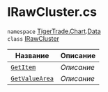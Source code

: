 
# IRawCluster.cs
`namespace` [TigerTrade.Chart](../../../TigerTrade.Chart.md).[Data](../../../TigerTrade.Chart/Data.md)  
    `class` [IRawCluster](../IRawCluster.cs.md)

| Название | Описание |
| --- | --- |
| [`GetItem`](./Методы/GetItem.md) | *Описание* |
| [`GetValueArea`](./Методы/GetValueArea.md) | *Описание* |
